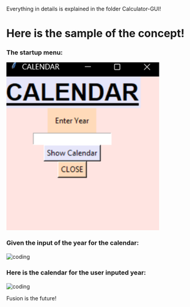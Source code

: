Everything in details is explained in the folder Calculator-GUI!

<h1 align="left">Here is the sample of the concept!</h1>
<h3 align="left">The startup menu: </h3>
<img align="center" alt="coding" width="400" src="https://github.com/nrkkR/Python_Calendar-Generator-GUI/blob/main/Calendar%20GUI%20part1.png">
<h3 align="left">Given the input of the year for the calendar: </h3>
<img align="center" alt="coding" width="400" src="">
<h3 align="left">Here is the calendar for the user inputed year: </h3>
<img align="center" alt="coding" width="400" src="">
<p align="left">Fusion is the future!<p></p>
